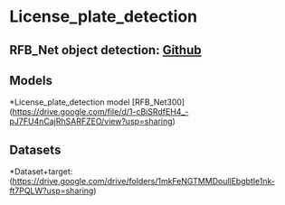 # License_plate_detection
## RFB_Net object detection: [Github](https://github.com/ruinmessi/RFBNet)
## Models
*License_plate_detection model [RFB_Net300] (https://drive.google.com/file/d/1-cBiSRdfEH4_-pJ7FU4nCajRhSARFZEO/view?usp=sharing)
## Datasets
*Dataset+target: (https://drive.google.com/drive/folders/1mkFeNGTMMDoullEbgbtle1nk-ft7PQLW?usp=sharing)
